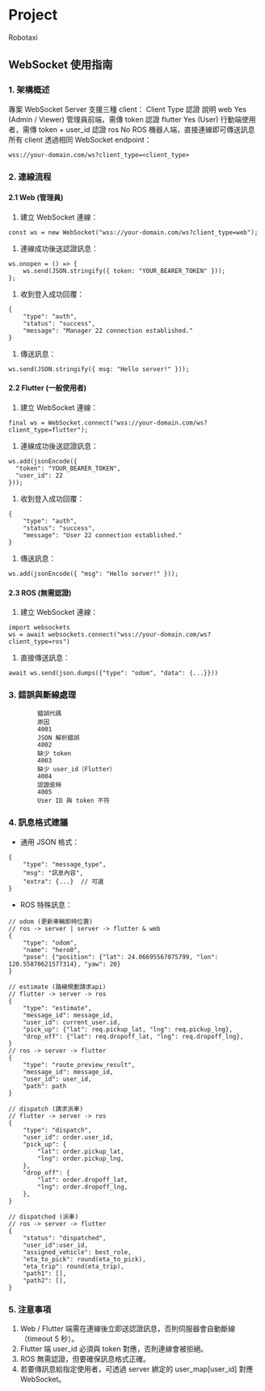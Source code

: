 # Project
Robotaxi

## WebSocket 使用指南
### 1. 架構概述
專案 WebSocket Server 支援三種 client：
			Client Type
			認證
			說明
			web
			Yes (Admin / Viewer)
			管理員前端，需傳 token 認證
			flutter
			Yes (User)
			行動端使用者，需傳 token + user_id 認證
			ros
			No
			ROS 機器人端，直接連線即可傳送訊息
所有 client 透過相同 WebSocket endpoint：
```
wss://your-domain.com/ws?client_type=<client_type>

```
### 2. 連線流程
#### 2.1 Web (管理員)
1. 建立 WebSocket 連線：
```
const ws = new WebSocket("wss://your-domain.com/ws?client_type=web");

```
1. 連線成功後送認證訊息：
```
ws.onopen = () => {
    ws.send(JSON.stringify({ token: "YOUR_BEARER_TOKEN" }));
};

```
1. 收到登入成功回覆：
```
{
    "type": "auth",
    "status": "success",
    "message": "Manager 22 connection established."
}

```
1. 傳送訊息：
```
ws.send(JSON.stringify({ msg: "Hello server!" }));

```
#### 2.2 Flutter (一般使用者)
1. 建立 WebSocket 連線：
```
final ws = WebSocket.connect("wss://your-domain.com/ws?client_type=flutter");

```
1. 連線成功後送認證訊息：
```
ws.add(jsonEncode({
  "token": "YOUR_BEARER_TOKEN",
  "user_id": 22
}));

```
1. 收到登入成功回覆：
```
{
    "type": "auth",
    "status": "success",
    "message": "User 22 connection established."
}

```
1. 傳送訊息：
```
ws.add(jsonEncode({ "msg": "Hello server!" }));

```
#### 2.3 ROS (無需認證)
1. 建立 WebSocket 連線：
```
import websockets
ws = await websockets.connect("wss://your-domain.com/ws?client_type=ros")

```
1. 直接傳送訊息：
```
await ws.send(json.dumps({"type": "odom", "data": {...}}))

```
### 3. 錯誤與斷線處理
			錯誤代碼
			原因
			4001
			JSON 解析錯誤
			4002
			缺少 token
			4003
			缺少 user_id（Flutter）
			4004
			認證逾時
			4005
			User ID 與 token 不符
### 4. 訊息格式建議
- 通用 JSON 格式：
```
{
    "type": "message_type",
    "msg": "訊息內容",
    "extra": {...}  // 可選
}

```
- ROS 特殊訊息：
```
// odom (更新車輛即時位置)
// ros -> server | server -> flutter & web
{
    "type": "odom",
	"name": "hero0",
    "pose": {"position": {"lat": 24.06695567075799, "lon": 120.55870621577314}, "yaw": 20}
}

// estimate (路線規劃請求api)
// flutter -> server -> ros
{
    "type": "estimate",
    "message_id": message_id,
    "user_id": current_user.id,
    "pick_up": {"lat": req.pickup_lat, "lng": req.pickup_lng},
    "drop_off": {"lat": req.dropoff_lat, "lng": req.dropoff_lng},
}
// ros -> server -> flutter
{
    "type": "route_preview_result",
    "message_id": message_id,
    "user_id": user_id,
    "path": path
}

// dispatch (請求派車)
// flutter -> server -> ros
{
    "type": "dispatch",
    "user_id": order.user_id,
    "pick_up": {
        "lat": order.pickup_lat,
        "lng": order.pickup_lng,
    },
    "drop_off": {
        "lat": order.dropoff_lat,
        "lng": order.dropoff_lng,
    },
}

// dispatched (派車)
// ros -> server -> flutter
{
    "status": "dispatched",
    "user_id":user_id,
    "assigned_vehicle": best_role,
    "eta_to_pick": round(eta_to_pick),
    "eta_trip": round(eta_trip),
    "path1": [],
    "path2": [],
}

```
### 5. 注意事項
1. Web / Flutter 端需在連線後立即送認證訊息，否則伺服器會自動斷線（timeout 5 秒）。
2. Flutter 端 user_id 必須與 token 對應，否則連線會被拒絕。
3. ROS 無需認證，但要確保訊息格式正確。
4. 若要傳訊息給指定使用者，可透過 server 綁定的 user_map[user_id] 對應 WebSocket。